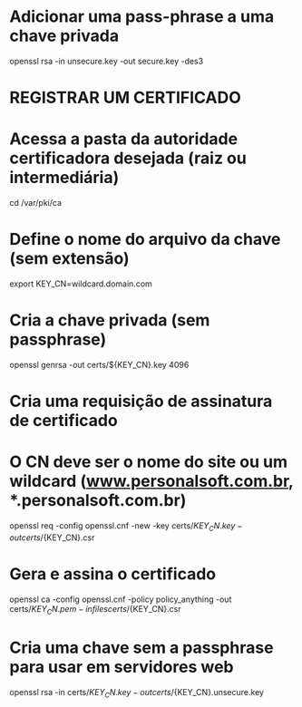 # Adicionar uma pass-phrase a uma chave privada
openssl rsa -in unsecure.key -out secure.key -des3

#
# REGISTRAR UM CERTIFICADO
#

# Acessa a pasta da autoridade certificadora desejada (raiz ou intermediária)
cd /var/pki/ca
# Define o nome do arquivo da chave (sem extensão)
export KEY_CN=wildcard.domain.com
# Cria a chave privada (sem passphrase)
openssl genrsa -out certs/${KEY_CN}.key 4096
# Cria uma requisição de assinatura de certificado
# O CN deve ser o nome do site ou um wildcard (www.personalsoft.com.br, *.personalsoft.com.br)
openssl req -config openssl.cnf -new -key certs/${KEY_CN}.key -out certs/${KEY_CN}.csr
# Gera e assina o certificado 
openssl ca -config openssl.cnf -policy policy_anything -out certs/${KEY_CN}.pem -infiles certs/${KEY_CN}.csr
# Cria uma chave sem a passphrase para usar em servidores web
openssl rsa -in certs/${KEY_CN}.key -out certs/${KEY_CN}.unsecure.key
